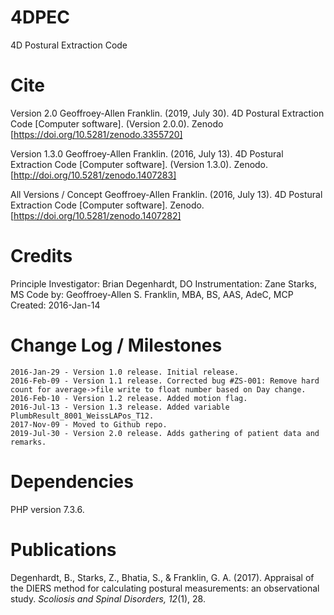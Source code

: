 # 4DPEC
4D Postural Extraction Code

# Cite
Version 2.0
Geoffroey-Allen Franklin. (2019, July 30). 4D Postural Extraction Code [Computer software]. (Version 2.0.0). Zenodo [https://doi.org/10.5281/zenodo.3355720]

Version 1.3.0
Geoffroey-Allen Franklin. (2016, July 13). 4D Postural Extraction Code [Computer software]. (Version 1.3.0). Zenodo. [http://doi.org/10.5281/zenodo.1407283]

All Versions / Concept
Geoffroey-Allen Franklin. (2016, July 13). 4D Postural Extraction Code [Computer software]. Zenodo. [https://doi.org/10.5281/zenodo.1407282]


# Credits
Principle Investigator:     Brian Degenhardt, DO
Instrumentation:            Zane Starks, MS
Code by:                    Geoffroey-Allen S. Franklin, MBA, BS, AAS, AdeC, MCP
Created: 2016-Jan-14


# Change Log / Milestones
```
2016-Jan-29 - Version 1.0 release. Initial release.
2016-Feb-09 - Version 1.1 release. Corrected bug #ZS-001: Remove hard count for average->file write to float number based on Day change.
2016-Feb-10 - Version 1.2 release. Added motion flag.
2016-Jul-13 - Version 1.3 release. Added variable PlumbResult_8001_WeissLAPos_T12.
2017-Nov-09 - Moved to Github repo.
2019-Jul-30 - Version 2.0 release. Adds gathering of patient data and remarks. 
```


# Dependencies
PHP version 7.3.6.


# Publications
Degenhardt, B., Starks, Z., Bhatia, S., & Franklin, G. A. (2017). Appraisal of the DIERS method for calculating postural measurements: an observational study. *Scoliosis and Spinal Disorders, 12*(1), 28.

